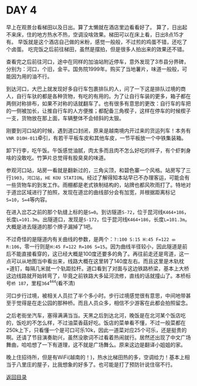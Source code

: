 
# DAY 4

早上在观景台看梯田以及日出。算了太懒就在酒店里边看看好了。
算了，日出起不来床，住的地方热水不热，空调没啥效果。梯田可以在床上看，日出8点15才有。
早饭就是这个酒店自己做的米粉，感觉一般般，不过煎的鸡蛋不错，还吃了个卤蛋。
吃完饭之后前往梯田，虽然是摆拍，但是很多人拍出来的效果还不错。
 
查看完之后前往河口，途中在同样的加油站附近停车，意外发现了3市县分界碑，分别为：河口，个旧，金平。国务院1999年。购买了当地薯片，味道一般般，可能因为用的油不行。

到达河口，大巴上就发现好多自行车包裹排队的人，问了一下这是排队过境的商人，自行车驮的都是各种货物，有吃的有用的。为了让自行车装的更多，箱子都在两侧对称排布，如果不对称的话就翻车了。也有很多有意思的更改：自行车的车把的一侧被加长，让推自行车的人方便推；都配备三角楔子，这样在停车的时候楔子一支，货物放在那上面，车辆整体不会倾斜的太狠。

刚要到河口站的时候，遇到道口封闭，原来是越南境内开过来的货运列车！本务有`VNR D10H-011`牵引，有若干平板车皮和其他车皮，一节平板放一个中铁集装箱。

卸下行李，吃午饭。午饭感觉油腻，肉太多而且肉不怎么好吃的样子，有个虾刺身啥的没敢吃。竹笋片总觉得有股臭臭的味道。

参观河口站，站房一看就是翻新过的，三角尖顶，和碧色寨一个风格。站房写了三行`1903`，`河口站`，`HE KOU STATION`。经过了解得知本站早已不办理客运，可能会有一些货物车的到发工作。雨棚都是老式铁制结构的，站牌也都风吹雨打了。特地对于道岔区域进行了拍照，发现在道岔的曲线部分会有加宽，并根据距离标记`S=10`，`S=4`等内容。

在进入岔芯之前的那个轨缝上标的是`S=0`。到访隧道`S-72`，位于昆河线`K464+186`，长度`L=101.3m`。出隧道口，发现是`S-172`，位于昆河线`K464+186`，长度`L=101.3m`。大概是进去隧道的那个牌子漏掉了1吧。

不过奇怪的是隧道内有关曲线的参数，是两个：`?:100 S:15 H:45 F=122 ⤄ R:106`，零一行则是`H:45 F=122 R=106 S=15`。因为曲线半径较小，因此隧道是前后不能直接看穿的，这已经大概是100度还要多的角了。再往前走还是弯道，这一点可以从地图当中看出来，线路大概在这里转了140度左右。而且这里是木轨枕+道钉，每隔几米就一个轨距拉杆。道口看到了对面与这边铁路桥梁，基本上大桥这边线路就开始转弯了，毕竟之前铁路大多延河流修，直线的话就撞山了。本桥标号`桥 187`，里程`364`<sup>`444`</sup>(看不清)

河口步行过境，被相关人员拦了半个多小时。步行过境感觉很有意思，中间地带甚至于觉得是在走公园的那种桥。而且人员众多，相信不少游客在此都会拍照留念。

之后老街坐汽车，塞得满满当当。天黑之后到达北河，晚饭是在北河某个饭店吃的，饭吃的不怎么样，不过油菜香菇好吃。饭店的菜单看不懂，不过一般菜都在250k上下，只看懂一个是可口可乐10k，因此一道菜对应25个可乐，还是挺贵的啊。还请了节目演奏助兴，虽然没歌词不过看着热闹就行。居然还出现了中文广场舞曲，哈哈想了一下有道理，这不就是广场舞么。原来这边是翻译小姐姐的家。

晚上住招待所，但是有WiFi(越南的！)，热水比梯田热的多，空调给力！基本上相当于八里庄的屋子，比我想象的好多了。也可能是打了预防针说住宿不行。

[返回目录](README.md)

